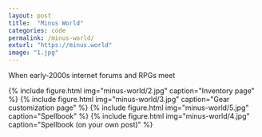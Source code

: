 ```yaml
---
layout: post
title:  "Minus World"
categories: code
permalink: /minus-world/
exturl: "https://minus.world"
image: "1.jpg"
---
```


<p class="post--full__excerpt">
	When early-2000s internet forums and RPGs meet
</p>

<div class="gallery">
	{% include figure.html img="minus-world/2.jpg" caption="Inventory page" %}
	{% include figure.html img="minus-world/3.jpg" caption="Gear customization page" %}
	{% include figure.html img="minus-world/5.jpg" caption="Spellbook" %}
	{% include figure.html img="minus-world/4.jpg" caption="Spellbook (on your own post)" %}
</div>